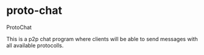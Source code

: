 # proto-chat
ProtoChat

This is a p2p chat program where clients will be able to send messages with all available protocolls.
